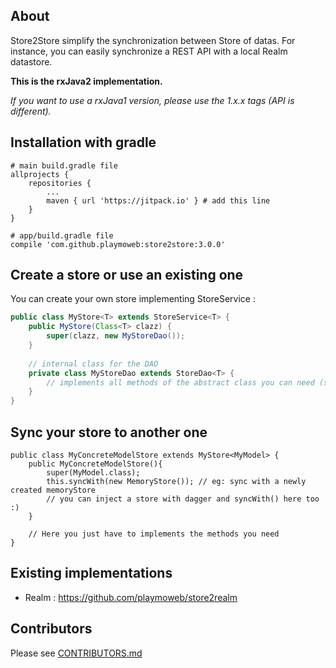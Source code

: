 ## About

Store2Store simplify the synchronization between Store of datas. 
For instance, you can easily synchronize a REST API with a local Realm datastore.

**This is the rxJava2 implementation.** 

*If you want to use a rxJava1 version, please use the 1.x.x tags (API is different).*


## Installation with gradle

```
# main build.gradle file
allprojects {
    repositories {
        ...
        maven { url 'https://jitpack.io' } # add this line
    }
}
```

```
# app/build.gradle file
compile 'com.github.playmoweb:store2store:3.0.0'
```


## Create a store or use an existing one

You can create your own store implementing StoreService : 

```java
public class MyStore<T> extends StoreService<T> {
    public MyStore(Class<T> clazz) {
        super(clazz, new MyStoreDao());
    }
    
    // internal class for the DAO  
    private class MyStoreDao extends StoreDao<T> {
        // implements all methods of the abstract class you can need (some methods needs other to work)
    }
}
```

## Sync your store to another one

```
public class MyConcreteModelStore extends MyStore<MyModel> {
    public MyConcreteModelStore(){
        super(MyModel.class);
        this.syncWith(new MemoryStore()); // eg: sync with a newly created memoryStore
        // you can inject a store with dagger and syncWith() here too :)
    }
    
    // Here you just have to implements the methods you need 
}
```

## Existing implementations

- Realm : https://github.com/playmoweb/store2realm


## Contributors
Please see [CONTRIBUTORS.md](https://github.com/playmoweb/store2store/blob/master/CONTRIBUTORS.md)